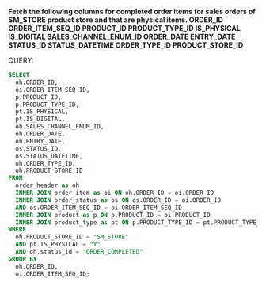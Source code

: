 <b> Fetch the following columns for completed order items for sales orders of SM_STORE product store and that are physical items.
ORDER_ID
ORDER_ITEM_SEQ_ID
PRODUCT_ID
PRODUCT_TYPE_ID
IS_PHYSICAL
IS_DIGITAL
SALES_CHANNEL_ENUM_ID
ORDER_DATE
ENTRY_DATE
STATUS_ID
STATUS_DATETIME
ORDER_TYPE_ID
PRODUCT_STORE_ID 
</b>

QUERY:


```sql
SELECT 
  oh.ORDER_ID, 
  oi.ORDER_ITEM_SEQ_ID, 
  p.PRODUCT_ID, 
  p.PRODUCT_TYPE_ID, 
  pt.IS_PHYSICAL, 
  pt.IS_DIGITAL, 
  oh.SALES_CHANNEL_ENUM_ID, 
  oh.ORDER_DATE, 
  oh.ENTRY_DATE, 
  os.STATUS_ID, 
  os.STATUS_DATETIME, 
  oh.ORDER_TYPE_ID, 
  oh.PRODUCT_STORE_ID 
FROM 
  order_header as oh 
  INNER JOIN order_item as oi ON oh.ORDER_ID = oi.ORDER_ID 
  INNER JOIN order_status as os ON os.ORDER_ID = oi.ORDER_ID 
  AND os.ORDER_ITEM_SEQ_ID = oi.ORDER_ITEM_SEQ_ID 
  INNER JOIN product as p ON p.PRODUCT_ID = oi.PRODUCT_ID 
  INNER JOIN product_type as pt ON p.PRODUCT_TYPE_ID = pt.PRODUCT_TYPE_ID 
WHERE 
  oh.PRODUCT_STORE_ID = "SM_STORE" 
  AND pt.IS_PHYSICAL = "Y" 
  AND oh.status_id = "ORDER_COMPLETED" 
GROUP BY 
  oh.ORDER_ID, 
  oi.ORDER_ITEM_SEQ_ID;

